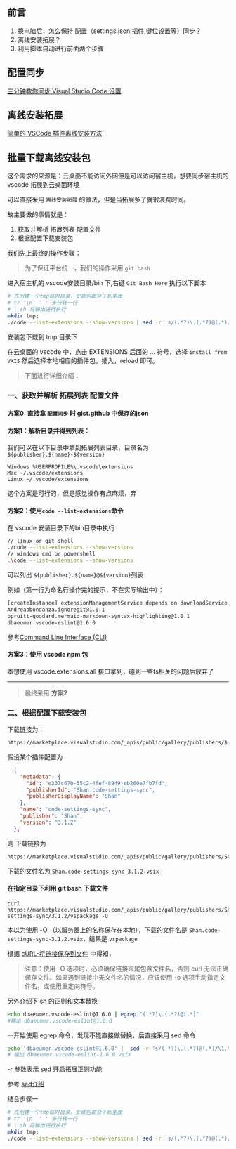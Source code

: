 ## 前言

1. 换电脑后，怎么保持 配置（settings.json,插件,键位设置等）同步？
2. 离线安装拓展？
3. 利用脚本自动进行前面两个步骤


## 配置同步

[三分钟教你同步 Visual Studio Code 设置](https://juejin.im/post/5b9b5a6f6fb9a05d22728e36)

## 离线安装拓展

[简单的 VSCode 插件离线安装方法](https://blog.csdn.net/u012814856/article/details/80684376)

## 批量下载离线安装包

这个需求的来源是：云桌面不能访问外网但是可以访问宿主机，想要同步宿主机的 vscode 拓展到云桌面环境

可以直接采用 `离线安装拓展` 的做法，但是当拓展多了就很浪费时间。

故主要做的事情就是：
1. 获取并解析 拓展列表 配置文件
2. 根据配置下载安装包

<!--more-->

我们先上最终的操作步骤：

> 为了保证平台统一，我们的操作采用 `git bash`

进入宿主机的 vscode安装目录/bin 下,右键 `Git Bash Here` 执行以下脚本

```sh
# 先创建一个tmp临时目录，安装包都会下到里面
# tr '\n' ' ' 多行转一行
# | sh 将输出进行执行
mkdir tmp;
./code --list-extensions --show-versions | sed -r 's/(.*?)\.(.*?)@(.*)/https:\/\/marketplace.visualstudio.com\/_apis\/public\/gallery\/publishers\/\1\/vsextensions\/\2\/\3\/vspackage -o tmp\/\1.\2-\3.vsix/' | tr '\n' ' ' | sed -r 's/(.*)/curl \1/' | sh
```
安装包下载到 tmp 目录下

在云桌面的 vscode 中，点击 EXTENSIONS 后面的 … 符号，选择 `install from VXIS` 然后选择本地相应的插件包，插入，reload 即可。


> 下面进行详细介绍：

### 一、获取并解析 拓展列表 配置文件

#### 方案0: 直接拿 `配置同步` 时 gist.github 中保存的json

#### 方案1：解析目录并得到列表：

我们可以在以下目录中拿到拓展列表目录，目录名为`${publisher}.${name}-${version}`
```
Windows %USERPROFILE%\.vscode\extensions
Mac ~/.vscode/extensions
Linux ~/.vscode/extensions
```
这个方案是可行的，但是感觉操作有点麻烦，弃

#### 方案2：使用`code --list-extensions`命令

在 vscode 安装目录下的bin目录中执行
```sh
// linux or git shell
./code --list-extensions --show-versions
// windows cmd or powershell
.\code --list-extensions --show-versions
```
可以列出 `${publisher}.${name}@${version}`列表

例如（第一行为命名行操作完的提示，不在实际输出中）：
```sh
[createInstance] extensionManagementService depends on downloadService which is NOT registered.
Andreabbondanza.ignoregit@1.0.1
bpruitt-goddard.mermaid-markdown-syntax-highlighting@1.0.1
dbaeumer.vscode-eslint@1.6.0
```

参考[Command Line Interface (CLI)](https://code.visualstudio.com/docs/editor/command-line)



#### 方案3：使用 vscode npm 包

本想使用 vscode.extensions.all 接口拿到，碰到一些ts相关的问题后放弃了

----

> 最终采用 **方案2**

### 二、根据配置下载安装包 

下载链接为：
```sh
https://marketplace.visualstudio.com/_apis/public/gallery/publishers/${publisher}/vsextensions/${name}/${version}/vspackage
```

假设某个插件配置为
```json
  {
    "metadata": {
      "id": "e337c67b-55c2-4fef-8949-eb260e7fb7fd",
      "publisherId": "Shan.code-settings-sync",
      "publisherDisplayName": "Shan"
    },
    "name": "code-settings-sync",
    "publisher": "Shan",
    "version": "3.1.2"
  },
```
则 下载链接为 
```sh
https://marketplace.visualstudio.com/_apis/public/gallery/publishers/Shan/vsextensions/code-settings-sync/3.1.2/vspackage
```

下载的文件名为 `Shan.code-settings-sync-3.1.2.vsix`

#### 在指定目录下利用 git bash 下载文件

```
curl https://marketplace.visualstudio.com/_apis/public/gallery/publishers/Shan/vsextensions/code-settings-sync/3.1.2/vspackage -O
```
本以为使用 -O （以服务器上的名称保存在本地），下载的文件名是 `Shan.code-settings-sync-3.1.2.vsix`，结果是 `vspackage`

根据 [cURL-将链接保存到文件](http://www.codebelief.com/article/2017/05/linux-command-line-curl-usage/#3) 中得知，

> 注意：使用 -O 选项时，必须确保链接末尾包含文件名，否则 curl 无法正确保存文件。如果遇到链接中无文件名的情况，应该使用 -o 选项手动指定文件名，或使用重定向符号。

另外介绍下 sh 的正则和文本替换
```sh
echo dbaeumer.vscode-eslint@1.6.0 | egrep "(.*?)\.(.*?)@(.*)"
#输出 dbaeumer.vscode-eslint@1.6.0
```
一开始使用 egrep 命令，发现不能直接做替换，后直接采用 sed 命令

```sh
echo 'dbaeumer.vscode-eslint@1.6.0' |  sed -r 's/(.*?)\.(.*?)@(.*)/\1.\2-\3.vsix/'
# 输出 dbaeumer.vscode-eslint-1.6.0.vsix
```

-r 参数表示 sed 开启拓展正则功能

参考 [sed介绍](https://www.cnblogs.com/jcli/p/4088514.html)

结合步骤一

```sh
# 先创建一个tmp临时目录，安装包都会下到里面
# tr '\n' ' ' 多行转一行
# | sh 将输出进行执行
mkdir tmp;
./code --list-extensions --show-versions | sed -r 's/(.*?)\.(.*?)@(.*)/https:\/\/marketplace.visualstudio.com\/_apis\/public\/gallery\/publishers\/\1\/vsextensions\/\2\/\3\/vspackage -o tmp\/\1.\2-\3.vsix/' | tr '\n' ' ' | sed -r 's/(.*)/curl \1/' | sh
```


